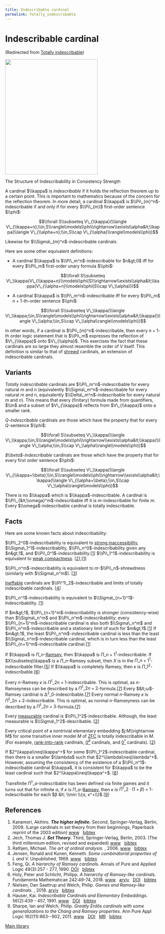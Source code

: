 ```yaml
---
title: Indescribable cardinal
permalink: Totally_indescribable
---
```

# Indescribable cardinal






(Redirected from [Totally
indescribable](/index.php?title=Totally_indescribable&redirect=no "Totally indescribable"))








<a href="/File:IndescribableStructure.png" class="image"><img src="/web/20191005075444im_/http://cantorsattic.info/images/thumb/e/e6/IndescribableStructure.png/300px-IndescribableStructure.png" class="thumbimage" srcset="/web/20191005075444im_/http://cantorsattic.info/images/thumb/e/e6/IndescribableStructure.png/450px-IndescribableStructure.png 1.5x, /web/20191005075444im_/http://cantorsattic.info/images/thumb/e/e6/IndescribableStructure.png/600px-IndescribableStructure.png 2x" width="300" height="373" /></a>



<a href="/File:IndescribableStructure.png" class="internal" title="Enlarge"></a>


The Structure of Indescribability in Consistency Strength




A cardinal $\\kappa$ is *indescribable* if it holds the reflection
theorem up to a certain point. This is important to mathematics because
of the concern for the reflection theorem. In more detail, a cardinal
$\\kappa$ is $\\Pi\_{m}^n$-indescribable if and only if for every
$\\Pi\_{m}$ first-order sentence $\\phi$:

$$\\forall S\\subseteq V\_{\\kappa}(\\langle
V\_{\\kappa+n};\\in,S\\rangle\\models\\phi\\rightarrow\\exists\\alpha&lt;\\kappa(\\langle
V\_{\\alpha+n};\\in,S\\cap V\_{\\alpha}\\rangle\\models\\phi))$$

Likewise for $\\Sigma\_{m}^n$-indescribable cardinals.

Here are some other equivalent definitions:

-   A cardinal $\\kappa$ is $\\Pi\_m^n$-indescribable for $n&gt;0$ iff
    for every $\\Pi\_m$ first-order unary formula $\\phi$:

$$\\forall S\\subseteq
V\_\\kappa(V\_{\\kappa+n}\\models\\phi(S)\\rightarrow\\exists\\alpha&lt;\\kappa(V\_{\\alpha+n}\\models\\phi(S\\cap
V\_\\alpha)))$$

-   A cardinal $\\kappa$ is $\\Pi\_m^n$-indescribable iff for every
    $\\Pi\_m$ $n+1$-th-order sentence $\\phi$:

$$\\forall S\\subseteq V\_\\kappa(\\langle
V\_\\kappa;\\in,S\\rangle\\models\\phi\\rightarrow\\exists\\alpha&lt;\\kappa(\\langle
V\_\\alpha;\\in,S\\cap V\_\\alpha\\rangle\\models\\phi))$$

In other words, if a cardinal is $\\Pi\_{m}^n$-indescribable, then every
$n+1$-th order logic statement that is $\\Pi\_m$ expresses the
reflection of $V\_{\\kappa}$ onto $V\_{\\alpha}$. This exercises the
fact that these cardinals are so large they almost resemble the order of
$V$ itself. This definition is similar to that of
[shrewd](/Shrewd "Shrewd")
cardinals, an extension of indescribable cardinals.

## Variants

*Totally indescribable* cardinals are $\\Pi\_m^n$-indescribable for
every natural $m$ and $n$ (equivalently $\\Sigma\_m^n$-indescribable for
every natural m and n, equivalently $\\Delta\_m^n$-indescribable for
every natural $m$ and $n$). This means that every (finitary) formula
made from quantifiers, $\\in$ and a subset of $V\_{\\kappa}$ reflects
from $V\_{\\kappa}$ onto a smaller rank.

*$Q$-indescribable* cardinals are those which have the property that for
every $Q$-sentence $\\phi$:

$$\\forall S\\subseteq V\_\\kappa(\\langle
V\_\\kappa;\\in,S\\rangle\\models\\phi\\rightarrow\\exists\\alpha&lt;\\kappa(\\langle
V\_\\alpha;\\in,S\\cap V\_\\alpha\\rangle\\models\\phi))$$

*$\\beta$-indescribable* cardinals are those which have the property
that for every first order sentence $\\phi$:

$$\\forall S\\subseteq V\_\\kappa(\\langle
V\_{\\kappa+\\beta};\\in,S\\rangle\\models\\phi\\rightarrow\\exists\\alpha&lt;\\kappa(\\langle
V\_{\\alpha+\\beta};\\in,S\\cap V\_\\alpha\\rangle\\models\\phi))$$

There is no $\\kappa$ which is $\\kappa$-indescribable. A cardinal is
$\\Pi\_{&lt;\\omega}^m$-indescribable iff it is $m$-indescribable for
finite $m$. Every $\\omega$-indescribable cardinal is totally
indescribable.

## Facts

Here are some known facts about indescribability:

$\\Pi\_2^0$-indescribability is equivalent to [strong
inaccessibility](/Inaccessible "Inaccessible"),
$\\Sigma\_1^1$-indescribablity, $\\Pi\_n^0$-indescribability given any
$n&gt;1$, and
$\\Pi\_0^1$-indescribability.\[[1](#bibkey_Kanamori2009:HigherInfinite)\]
$\\Pi\_1^1$-indescribability is equivalent to [weak
compactness](/Weakly_compact "Weakly compact").
\[[2](#bibkey_Jech2003:SetTheory)\],\[[1](#bibkey_Kanamori2009:HigherInfinite)\]

$\\Pi\_n^m$-indescribablity is equivalent to $m$-$\\Pi\_n$-shrewdness
(similarly with $\\Sigma\_n^m$).
\[[3](#bibkey_Rathjen2006:OrdinalAnalysis)\]

[Ineffable](/Ineffable "Ineffable")
cardinals are $\\Pi^1\_2$-indescribable and limits of totally
indescribable cardinals. \[[4](#bibkey_JensenKunen1969:Ineffable)\]

$\\Pi\_n^1$-indescribability is equivalent to
$\\Sigma\_{n+1}^1$-Indescribability.
\[[1](#bibkey_Kanamori2009:HigherInfinite)\]

If $m&gt;1$, $\\Pi\_{n+1}^m$-indescribability is stronger
(consistency-wise) than $\\Sigma\_n^m$ and $\\Pi\_n^m$-indescribability;
every $\\Pi\_{n+1}^m$-indescribable cardinal is also both $\\Sigma\_n^m$
and $\\Pi\_n^m$-indescribable and a stationary limit of such for
$m&gt;1$.\[[1](#bibkey_Kanamori2009:HigherInfinite)\] If $m&gt;1$, the
least $\\Pi\_n^m$-indescribable cardinal is less than the least
$\\Sigma\_n^m$-indescribable cardinal, which is in turn less than the
least $\\Pi\_{n+1}^m$-indescribable
cardinal.\[[1](#bibkey_Kanamori2009:HigherInfinite)\]

If $\\kappa$ is
$Π\_n$-[Ramsey](/Ramsey "Ramsey"),
then $\\kappa$ is $Π\_{n+1}^1$-indescribable. If $X\\subseteq\\kappa$ is
a $Π\_n$-Ramsey subset, then $X$ is in the $Π\_{n+1}^1$-indescribable
filter.\[[5](#bibkey_Feng1990:HierarchyRamsey)\] If $\\kappa$ is
completely Ramsey, then $κ$ is
$Π\_1^2$-indescribable.\[[6](#bibkey_HolySchlicht2017:HierarchyRamseylike)\]

Every $n$-Ramsey $κ$ is $Π^1\_{2 n+1}$-indescribable. This is optimal,
as $n$-Ramseyness can be described by a
$Π^1\_{2n+2}$-formula.\[[7](#bibkey_NielsenWelch2018:GamesRamseylike)\]
Every $&lt;ω$-Ramsey cardinal is
$∆^2\_0$-indescribable.\[[7](#bibkey_NielsenWelch2018:GamesRamseylike)\]
Every normal $n$-Ramsey $κ$ is $Π^1\_{2 n+2}$-indescribable. This is
optimal, as normal $n$-Ramseyness can be described by a $Π^1\_{2
n+3}$-formula.\[[7](#bibkey_NielsenWelch2018:GamesRamseylike)\]

Every
[measurable](/Measurable "Measurable")
cardinal is $\\Pi\_1^2$-indescribable. Although, the least measurable is
$\\Sigma\_1^2$-describable. \[[2](#bibkey_Jech2003:SetTheory)\]

Every critical point of a nontrivial elementary embedding
$j:M\\rightarrow M$ for some transitive inner model $M$ of
[ZFC](/ZFC "ZFC") is totally
indescribable in $M$. (For example,
<a href="/Rank-into-rank" class="mw-redirect" title="Rank-into-rank">rank-into-rank</a>
cardinals,
<a href="/Zero_sharp" class="mw-redirect" title="Zero sharp">$0^{\#}$</a>
cardinals, and
<a href="/Zero_dagger" class="mw-redirect" title="Zero dagger">$0^{\dagger}$</a>
cardinals). \[[2](#bibkey_Jech2003:SetTheory)\]

If $2^\\kappa\\neq\\kappa^+$ for some $\\Pi\_1^2$-indescribable
cardinal, then there is a smaller $\\lambda$ such that
$2^\\lambda\\neq\\lambda^+$. However, assuming the consistency of the
existence of a $\\Pi\_n^1$-indescribable cardinal $\\kappa$, it is
consistent for $\\kappa$ to be the least cardinal such that
$2^\\kappa\\neq\\kappa^+$.
\[[8](#bibkey_Hauser1991:IndescribableElementaryEmbeddings)\]

  
Transfinite $Π^1\_α$-indescribable has been defined via finite games and
it turns out that for infinite $α$, if $κ$ is
$Π\_α$-[Ramsey](/Ramsey "Ramsey"),
then $κ$ is $Π^1\_{2 ·(1+β)+ 1}$-indescribable for each $β &lt; \\min
\\{α, κ^+\\}$.\[[9](#bibkey_SharpeWelch2011:GreatlyErdosChang)\]

## References

1.  <span id="bibkey_Kanamori2009:HigherInfinite">Kanamori, Akihiro.
    ***The higher infinite.*** Second, Springer-Verlag, Berlin, 2009.
    (Large cardinals in set theory from their beginnings, Paperback
    reprint of the 2003 edition)
    <a href="https://link.springer.com/book/10.1007%2F978-3-540-88867-3" class="extiw">www</a>   <a href="javascript:bibpopup(&#39;@book%7BKanamori2009:HigherInfinite,%20%20%20%20AUTHOR%20=%20%7BKanamori,%20Akihiro%7D,%3Cbr%3E%20%20%20%20%20TITLE%20=%20%7BThe%20higher%20infinite%7D,%3Cbr%3E%20%20%20%20SERIES%20=%20%7BSpringer%20Monographs%20in%20Mathematics%7D,%3Cbr%3E%20%20%20EDITION%20=%20%7BSecond%7D,%3Cbr%3E%20%20%20%20%20%20NOTE%20=%20%7BLarge%20cardinals%20in%20set%20theory%20from%20their%20beginnings,%20%20%20%20%20%20%20%20%20%20%20%20%20%20Paperback%20reprint%20of%20the%202003%20edition%7D,%3Cbr%3E%20PUBLISHER%20=%20%7BSpringer-Verlag%7D,%3Cbr%3E%20%20%20ADDRESS%20=%20%7BBerlin%7D,%3Cbr%3E%20%20%20%20%20%20YEAR%20=%20%7B2009%7D,%3Cbr%3E%20%20%20%20%20PAGES%20=%20%7Bxxii+536%7D,%3Cbr%3E%20%20%20%20%20%20%20URL%20=%20%7Bhttps://link.springer.com/book/10.1007%2F978-3-540-88867-3%7D%7D&#39;)" class="bibtex">bibtex</a></span>
2.  <span id="bibkey_Jech2003:SetTheory">Jech, Thomas J. ***Set
    Theory.*** Third, Springer-Verlag, Berlin, 2003. (The third
    millennium edition, revised and expanded)
    <a href="https://logic.wikischolars.columbia.edu/file/view/Jech%2C+T.+J.+%282003%29.+Set+Theory+%28The+3rd+millennium+ed.%29.pdf" class="extiw">www</a>   <a href="javascript:bibpopup(&#39;@book%7BJech2003:SetTheory,%20%20%20%20AUTHOR%20=%20%7BJech,%20Thomas%20J.%7D,%3Cbr%3E%20%20%20%20TITLE%20=%20%7BSet%20Theory%7D,%3Cbr%3E%20%20%20%20SERIES%20=%20%7BSpringer%20Monographs%20in%20Mathematics%7D,%3Cbr%3E%20%20%20%20%20%20NOTE%20=%20%7BThe%20third%20millennium%20edition,%20revised%20and%20expanded%7D,%3Cbr%3E%20PUBLISHER%20=%20%7BSpringer-Verlag%7D,%3Cbr%3E%20%20%20%20%20EDITION%20=%20%7BThird%7D,%3Cbr%3E%20%20%20%20%20ADDRESS%20=%20%7BBerlin%7D,%3Cbr%3E%20%20%20%20%20YEAR%20=%20%7B2003%7D,%3Cbr%3E%20%20%20%20%20URL%20=%20%7Bhttps://logic.wikischolars.columbia.edu/file/view/Jech%2C+T.+J.+%282003%29.+Set+Theory+%28The+3rd+millennium+ed.%29.pdf%7D,%3Cbr%3E%7D&#39;)" class="bibtex">bibtex</a></span>
3.  <span id="bibkey_Rathjen2006:OrdinalAnalysis">Rathjen, Michael. *The
    art of ordinal analysis.* , 2006.
    <a href="http://www.icm2006.org/proceedings/Vol_II/contents/ICM_Vol_2_03.pdf" class="extiw">www</a>   <a href="javascript:bibpopup(&#39;@article%7BRathjen2006:OrdinalAnalysis,%20%20%20%20AUTHOR%20=%20%7BRathjen,%20Michael%7D.%20%20%20%20TITLE%20=%20%7BThe%20art%20of%20ordinal%20analysis%7D,%3Cbr%3E%20%20%20%20%20YEAR%20=%20%7B2006%7D,%3Cbr%3E%20%20%20%20%20URL%20=%20%7Bhttp://www.icm2006.org/proceedings/Vol_II/contents/ICM_Vol_2_03.pdf%7D%7D&#39;)" class="bibtex">bibtex</a></span>
4.  <span id="bibkey_JensenKunen1969:Ineffable">Jensen, Ronald and
    Kunen, Kenneth. *Some combinatorial properties of $L$ and $V$.*
    Unpublished, 1969.
    <a href="http://www.mathematik.hu-berlin.de/~raesch/org/jensen.html" class="extiw">www</a>   <a href="javascript:bibpopup(&#39;@unpublished%7BJensenKunen1969:Ineffable,AUTHOR=%7BJensen,%20Ronald%20and%20Kunen,%20Kenneth%7D,%3Cbr%3ETITLE=%7BSome%20combinatorial%20properties%20of%20$L$%20and%20$V$%7D,%3Cbr%3EYEAR=%7B1969%7D,%3Cbr%3EURL=%7Bhttp://www.mathematik.hu-berlin.de/~raesch/org/jensen.html%7D,%3Cbr%3E%7D&#39;)" class="bibtex">bibtex</a></span>
5.  <span id="bibkey_Feng1990:HierarchyRamsey">Feng, Qi. *A hierarchy of
    Ramsey cardinals.* Annals of Pure and Applied Logic 49(3):257 -
    277, 1990.
    <a href="http://dx.doi.org/10.1016/0168-0072(90)90028-Z" class="extiw">DOI</a>   <a href="javascript:bibpopup(&#39;@article%7BFeng1990:HierarchyRamsey,title%20=%20%22A%20hierarchy%20of%20Ramsey%20cardinals%22,journal%20=%20%22Annals%20of%20Pure%20and%20Applied%20Logic%22,volume%20=%20%2249%22,number%20=%20%223%22,pages%20=%20%22257%20-%20277%22,year%20=%20%221990%22,issn%20=%20%220168-0072%22,doi%20=%20%2210.1016/0168-0072(90)90028-Z%22,author%20=%20%22Feng,%20Qi%22,%7D&#39;)" class="bibtex">bibtex</a></span>
6.  <span id="bibkey_HolySchlicht2017:HierarchyRamseylike">Holy, Peter
    and Schlicht, Philipp. *A hierarchy of Ramsey-like cardinals.*
    Fundamenta Mathematicae 242:49-74, 2018.
    <a href="https://research-information.bristol.ac.uk/files/185938606/1710.10043.pdf" class="extiw">www</a>   <a href="http://web.archive.org/web/20191005075444/http://arxiv.org/abs/1710.10043" class="extiw">arχiv</a>   <a href="http://web.archive.org/web/20191005075444/http://dx.doi.org/10.4064/fm396-9-2017" class="extiw">DOI</a>   <a href="javascript:bibpopup(&#39;@article%7BHolySchlicht2017:HierarchyRamseylike,%20%20%20%20author%20=%20%7BHoly,%20Peter%20and%20Schlicht,%20Philipp%7D,%3Cbr%3E%20%20%20%20%20%20%20%20%20title%20=%20%7BA%20hierarchy%20of%20Ramsey-like%20cardinals%7D,%3Cbr%3E%20%20%20%20%20%20%20%20year%20=%20%7B2018%7D,%3Cbr%3E%20%20%20eprint%20=%20%7B1710.10043%7D,%3Cbr%3E%20%20%20%20%20%20doi%20=%20%7B10.4064/fm396-9-2017%7D,%3Cbr%3E%20%20journal%20=%20%7BFundamenta%20Mathematicae%7D,%3Cbr%3E%20%20%20volume%20=%20%7B242%7D,%3Cbr%3E%20%20%20%20pages%20=%20%7B49-74%7D,%3Cbr%3E%20%20%20%20%20%20url%20=%20%7Bhttps://research-information.bristol.ac.uk/files/185938606/1710.10043.pdf%7D%7D&#39;)" class="bibtex">bibtex</a></span>
7.  <span id="bibkey_NielsenWelch2018:GamesRamseylike">Nielsen, Dan
    Saattrup and Welch, Philip. *Games and Ramsey-like cardinals.*
    , 2018.
    <a href="http://arxiv.org/abs/1804.10383" class="extiw">arχiv</a>   <a href="javascript:bibpopup(&#39;@article%7BNielsenWelch2018:GamesRamseylike,%20%20%20%20author%20=%20%7BNielsen,%20Dan%20Saattrup%20and%20Welch,%20Philip%7D,%3Cbr%3E%20%20%20%20%20%20%20%20%20title%20=%20%7BGames%20and%20Ramsey-like%20cardinals%7D,%3Cbr%3E%20%20%20%20%20%20%20%20year%20=%20%7B2018%7D,%3Cbr%3E%20%20%20%20%20eprint%20=%20%7B1804.10383%7D,%3Cbr%3E%7D&#39;)" class="bibtex">bibtex</a></span>
8.  <span
    id="bibkey_Hauser1991:IndescribableElementaryEmbeddings">Hauser,
    Kai. *Indescribable Cardinals and Elementary Embeddings.*
    56(2):439 - 457, 1991.
    <a href="www.jstor.org/stable/2274692" class="extiw">www</a>   <a href="http://dx.doi.org/10.2307/2274692" class="extiw">DOI</a>   <a href="javascript:bibpopup(&#39;@article%7BHauser1991:IndescribableElementaryEmbeddings,%20%20%20AUTHOR%20=%20%7BHauser,%20Kai%7D,%3Cbr%3E%20%20%20TITLE%20=%20%7BIndescribable%20Cardinals%20and%20Elementary%20Embeddings%7D,%3Cbr%3E%20%20%20VOLUME%20=%20%7B56%7D,%3Cbr%3E%20%20%20NUMBER%20=%20%7B2%7D,%3Cbr%3E%20%20%20PAGES%20=%20%7B439%20-%20457%7D%20%20%20YEAR%20=%20%7B1991%7D,%3Cbr%3E%20%20%20DOI%20=%20%7B10.2307/2274692%7D,%3Cbr%3E%20%20%20URL%20=%20%7Bwww.jstor.org/stable/2274692%7D%7D&#39;)" class="bibtex">bibtex</a></span>
9.  <span id="bibkey_SharpeWelch2011:GreatlyErdosChang">Sharpe, Ian and
    Welch, Philip. *Greatly Erdős cardinals with some generalizations to
    the Chang and Ramsey properties.* Ann Pure Appl Logic
    162(11):863--902, 2011.
    <a href="http://dx.doi.org/10.1016/j.apal.2011.04.002" class="extiw">www</a>   <a href="http://web.archive.org/web/20191005075444/http://dx.doi.org/10.1016/j.apal.2011.04.002" class="extiw">DOI</a>   <a href="http://web.archive.org/web/20191005075444/http://www.ams.org/mathscinet-getitem?mr=2817562" class="extiw">MR</a>   <a href="javascript:bibpopup(&#39;@article%20%7BSharpeWelch2011:GreatlyErdosChang,%20%20%20%20AUTHOR%20=%20%7BSharpe,%20Ian%20and%20Welch,%20Philip%7D,%3Cbr%3E%20%20%20%20%20TITLE%20=%20%7BGreatly%20Erdős%20cardinals%20with%20some%20generalizations%20to%20%20%20%20%20%20%20%20%20%20%20%20%20%20the%20Chang%20and%20Ramsey%20properties%7D,%3Cbr%3E%20%20%20JOURNAL%20=%20%7BAnn.%20Pure%20Appl.%20Logic%7D,%3Cbr%3E%20%20FJOURNAL%20=%20%7BAnnals%20of%20Pure%20and%20Applied%20Logic%7D,%3Cbr%3E%20%20%20%20VOLUME%20=%20%7B162%7D,%3Cbr%3E%20%20%20%20%20%20YEAR%20=%20%7B2011%7D,%3Cbr%3E%20%20%20%20NUMBER%20=%20%7B11%7D,%3Cbr%3E%20%20%20%20%20PAGES%20=%20%7B863--902%7D,%3Cbr%3E%20%20%20%20%20%20ISSN%20=%20%7B0168-0072%7D,%3Cbr%3E%20%20%20%20%20CODEN%20=%20%7BAPALD7%7D,%3Cbr%3E%20%20%20MRCLASS%20=%20%7B03E04%20(03E35%2003E45%2003E55)%7D,%3Cbr%3E%20%20MRNUMBER%20=%20%7B2817562%7D,%3Cbr%3E%20%20%20%20%20%20%20DOI%20=%20%7B10.1016/j.apal.2011.04.002%7D,%3Cbr%3E%20%20%20%20%20%20%20URL%20=%20%7Bhttp://dx.doi.org/10.1016/j.apal.2011.04.002%7D,%3Cbr%3E%7D&#39;)" class="bibtex">bibtex</a></span>

[Main
library](/Library "Library")


